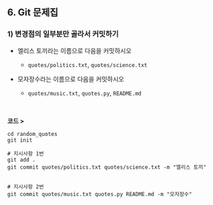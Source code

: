 ## 6. Git 문제집
### 1) 변경점의 일부분만 골라서 커밋하기
* 엘리스 토끼라는 이름으로 다음을 커밋하시오

   * ```quotes/politics.txt```, ```quotes/science.txt```

* 모자장수라는 이름으로 다음을 커밋하시오

   * ```quotes/music.txt```, ```quotes.py```, ```README.md```

<br>

__코드 >__
```
cd random_quotes
git init

# 지시사항 1번
git add .
git commit quotes/politics.txt quotes/science.txt -m "엘리스 토끼" 


# 지시사항 2번
git commit quotes/music.txt quotes.py README.md -m "모자장수"
```

